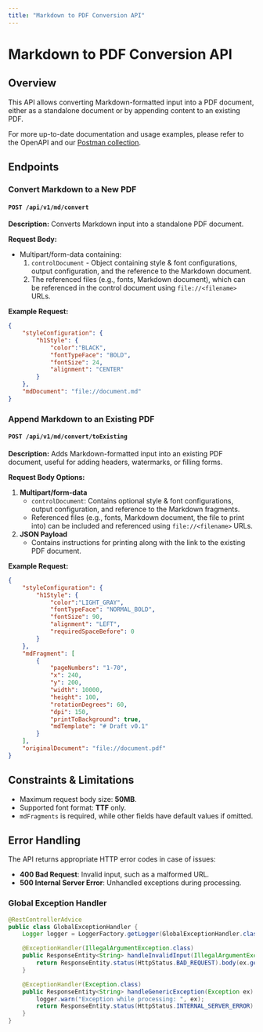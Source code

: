 ```yaml
---
title: "Markdown to PDF Conversion API"
---
```


# Markdown to PDF Conversion API

## Overview
This API allows converting Markdown-formatted input into a PDF document, either as a standalone document or by appending content to an existing PDF.

For more up-to-date documentation and usage examples, please refer to the OpenAPI and our [Postman collection](/postman).

## Endpoints

### Convert Markdown to a New PDF

#### `POST /api/v1/md/convert`

**Description:**
Converts Markdown input into a standalone PDF document.

**Request Body:**
- Multipart/form-data containing:
  1. `controlDocument` - Object containing style & font configurations, output configuration, and the reference to the Markdown document.
  2. The referenced files (e.g., fonts, Markdown document), which can be referenced in the control document using `file://<filename>` URLs.

**Example Request:**
```json
{
    "styleConfiguration": {
        "h1Style": {
            "color":"BLACK",
            "fontTypeFace": "BOLD",
            "fontSize": 24,
            "alignment": "CENTER"
        }
    },
    "mdDocument": "file://document.md"
}
```

### Append Markdown to an Existing PDF

#### `POST /api/v1/md/convert/toExisting`

**Description:**
Adds Markdown-formatted input into an existing PDF document, useful for adding headers, watermarks, or filling forms.

**Request Body Options:**
1. **Multipart/form-data**
   - `controlDocument`: Contains optional style & font configurations, output configuration, and reference to the Markdown fragments.
   - Referenced files (e.g., fonts, Markdown document, the file to print into) can be included and referenced using `file://<filename>` URLs.
2. **JSON Payload**
   - Contains instructions for printing along with the link to the existing PDF document.

**Example Request:**
```json
{
    "styleConfiguration": {
        "h1Style": {
            "color":"LIGHT_GRAY",
            "fontTypeFace": "NORMAL_BOLD",
            "fontSize": 90,
            "alignment": "LEFT",
            "requiredSpaceBefore": 0
        }
    },
    "mdFragment": [
        {
            "pageNumbers": "1-70",
            "x": 240,
            "y": 200,
            "width": 10000,
            "height": 100,
            "rotationDegrees": 60,
            "dpi": 150,
            "printToBackground": true,
            "mdTemplate": "# Draft v0.1"
        }
    ],
    "originalDocument": "file://document.pdf"
}
```

## Constraints & Limitations
- Maximum request body size: **50MB**.
- Supported font format: **TTF** only.
- `mdFragments` is required, while other fields have default values if omitted.

## Error Handling

The API returns appropriate HTTP error codes in case of issues:
- **400 Bad Request**: Invalid input, such as a malformed URL.
- **500 Internal Server Error**: Unhandled exceptions during processing.

### Global Exception Handler

```java
@RestControllerAdvice
public class GlobalExceptionHandler {
    Logger logger = LoggerFactory.getLogger(GlobalExceptionHandler.class);

    @ExceptionHandler(IllegalArgumentException.class)
    public ResponseEntity<String> handleInvalidInput(IllegalArgumentException ex) {
        return ResponseEntity.status(HttpStatus.BAD_REQUEST).body(ex.getMessage());
    }

    @ExceptionHandler(Exception.class)
    public ResponseEntity<String> handleGenericException(Exception ex) {
        logger.warn("Exception while processing: ", ex);
        return ResponseEntity.status(HttpStatus.INTERNAL_SERVER_ERROR).body("An error occurred: " + ex.getMessage());
    }
}
```

